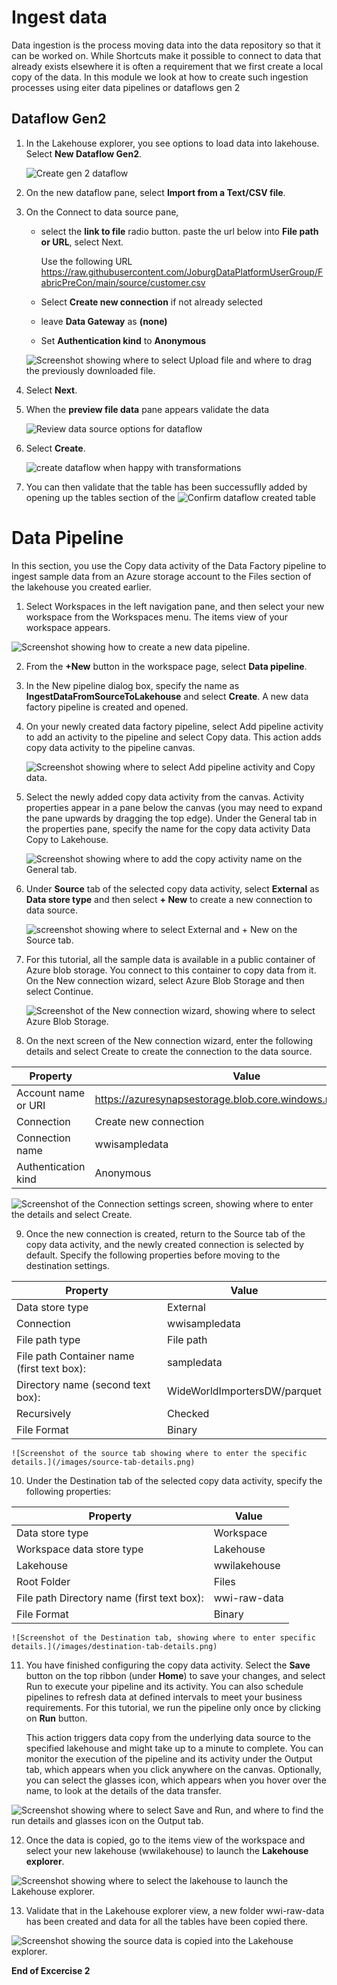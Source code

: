 # Ingest data

Data ingestion is the process moving data into the data repository so that it can be worked on. While Shortcuts make it possible to connect to data that already exists elsewhere it is often a requirement that we first create a local copy of the data. In this module we look at how to create such ingestion processes using eiter data pipelines or dataflows gen 2 

## Dataflow Gen2

1. In the Lakehouse explorer, you see options to load data into lakehouse. Select **New Dataflow Gen2**.

    ![Create gen 2 dataflow](/images/create-dataflow-gen2.png)

2. On the new dataflow pane, select **Import from a Text/CSV file**.


3. On the Connect to data source pane, 
    -   select the **link to file** radio button. paste the url below into **File path or URL**, select Next.

        Use the following URL
        https://raw.githubusercontent.com/JoburgDataPlatformUserGroup/FabricPreCon/main/source/customer.csv
    - Select **Create new connection** if not already selected
    - leave **Data Gateway** as **(none)**
    - Set **Authentication kind** to **Anonymous**

    ![Screenshot showing where to select Upload file and where to drag the previously downloaded file.](/images/dataflow-source.png)

4. Select **Next**.

5. When the **preview file data** pane appears validate the data 

    ![Review data source options for dataflow](/images/dataflow-reviewdata.png)

6. Select **Create**.

    ![create dataflow when happy with transformations](/images/dataflow-publish.png)



7. You can then validate that the table has been successuflly added by opening up the tables section of the 
    ![Confirm dataflow created table ](/images/dataflow-confirm-new-table.png)


# Data Pipeline

In this section, you use the Copy data activity of the Data Factory pipeline to ingest sample data from an Azure storage account to the Files section of the lakehouse you created earlier.

1. Select Workspaces in the left navigation pane, and then select your new workspace from the Workspaces menu. The items view of your workspace appears.

![Screenshot showing how to create a new data pipeline.](/images/create-data-pipeline.png)

2. From the **+New** button in the workspace page, select **Data pipeline**.

3. In the New pipeline dialog box, specify the name as **IngestDataFromSourceToLakehouse** and select **Create**. A new data factory pipeline is created and opened.

4. On your newly created data factory pipeline, select Add pipeline activity to add an activity to the pipeline and select Copy data. This action adds copy data activity to the pipeline canvas.

    ![Screenshot showing where to select Add pipeline activity and Copy data.](/images/pipeline-copy-data.png)

5. Select the newly added copy data activity from the canvas. Activity properties appear in a pane below the canvas (you may need to expand the pane upwards by dragging the top edge). Under the General tab in the properties pane, specify the name for the copy data activity Data Copy to Lakehouse.

    ![Screenshot showing where to add the copy activity name on the General tab.](/images/data-copy-to-lakehouse.png)

6. Under **Source** tab of the selected copy data activity, select **External** as **Data store type** and then select **+ New** to create a new connection to data source.

    ![screenshot showing where to select External and + New on the Source tab.](/images/data-store-source-external.png)

7. For this tutorial, all the sample data is available in a public container of Azure blob storage. You connect to this container to copy data from it. On the New connection wizard, select Azure Blob Storage and then select Continue.

    ![Screenshot of the New connection wizard, showing where to select Azure Blob Storage.](/images/new-connection-azure-blob-storage.png)

8. On the next screen of the New connection wizard, enter the following details and select Create to create the connection to the data source.

Property|	Value
---|---
Account name or URI	|https://azuresynapsestorage.blob.core.windows.net/sampledata
Connection	|Create new connection
Connection name	|wwisampledata
Authentication kind	|Anonymous

![Screenshot of the Connection settings screen, showing where to enter the details and select Create.](/images/connection-settings-details.png)

9. Once the new connection is created, return to the Source tab of the copy data activity, and the newly created connection is selected by default. Specify the following properties before moving to the destination settings.

Property	|Value
---|---
Data store type	|External
Connection	|wwisampledata
File path type	|File path
File path	Container name (first text box): |sampledata
Directory name (second text box): |WideWorldImportersDW/parquet
Recursively	|Checked
File Format	|Binary

    ![Screenshot of the source tab showing where to enter the specific details.](/images/source-tab-details.png)



10. Under the Destination tab of the selected copy data activity, specify the following properties:

Property |	Value
---|---
Data store type|	Workspace
Workspace data store type	|Lakehouse
Lakehouse	|wwilakehouse
Root Folder	|Files
File path	Directory name (first text box): |wwi-raw-data
File Format	|Binary

    ![Screenshot of the Destination tab, showing where to enter specific details.](/images/destination-tab-details.png)

11. You have finished configuring the copy data activity. Select the **Save** button on the top ribbon (under **Home**) to save your changes, and select Run to execute your pipeline and its activity. You can also schedule pipelines to refresh data at defined intervals to meet your business requirements. For this tutorial, we run the pipeline only once by clicking on **Run** button.

    This action triggers data copy from the underlying data source to the specified lakehouse and might take up to a minute to complete. You can monitor the execution of the pipeline and its activity under the Output tab, which appears when you click anywhere on the canvas. Optionally, you can select the glasses icon, which appears when you hover over the name, to look at the details of the data transfer.

![Screenshot showing where to select Save and Run, and where to find the run details and glasses icon on the Output tab.](/images/save-run-output-tab.png)

12. Once the data is copied, go to the items view of the workspace and select your new lakehouse (wwilakehouse) to launch the **Lakehouse explorer**.

![Screenshot showing where to select the lakehouse to launch the Lakehouse explorer.](/images/item-view-select-lakehouse.png)

13. Validate that in the Lakehouse explorer view, a new folder wwi-raw-data has been created and data for all the tables have been copied there.

![Screenshot showing the source data is copied into the Lakehouse explorer.](/images/validate-destination-table.png)

**End of Excercise 2**